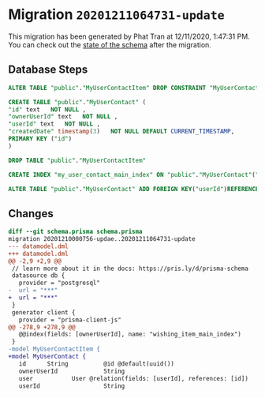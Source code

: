 # Migration `20201211064731-update`

This migration has been generated by Phat Tran at 12/11/2020, 1:47:31 PM.
You can check out the [state of the schema](./schema.prisma) after the migration.

## Database Steps

```sql
ALTER TABLE "public"."MyUserContactItem" DROP CONSTRAINT "MyUserContactItem_userId_fkey"

CREATE TABLE "public"."MyUserContact" (
"id" text   NOT NULL ,
"ownerUserId" text   NOT NULL ,
"userId" text   NOT NULL ,
"createdDate" timestamp(3)   NOT NULL DEFAULT CURRENT_TIMESTAMP,
PRIMARY KEY ("id")
)

DROP TABLE "public"."MyUserContactItem"

CREATE INDEX "my_user_contact_main_index" ON "public"."MyUserContact"("ownerUserId")

ALTER TABLE "public"."MyUserContact" ADD FOREIGN KEY("userId")REFERENCES "public"."User"("id") ON DELETE CASCADE ON UPDATE CASCADE
```

## Changes

```diff
diff --git schema.prisma schema.prisma
migration 20201210000756-updae..20201211064731-update
--- datamodel.dml
+++ datamodel.dml
@@ -2,9 +2,9 @@
 // learn more about it in the docs: https://pris.ly/d/prisma-schema
 datasource db {
   provider = "postgresql"
-  url = "***"
+  url = "***"
 }
 generator client {
   provider = "prisma-client-js"
@@ -278,9 +278,9 @@
   @@index(fields: [ownerUserId], name: "wishing_item_main_index")
 }
-model MyUserContactItem {
+model MyUserContact {
   id      String          @id @default(uuid())
   ownerUserId             String
   user           User @relation(fields: [userId], references: [id])
   userId                  String
```


